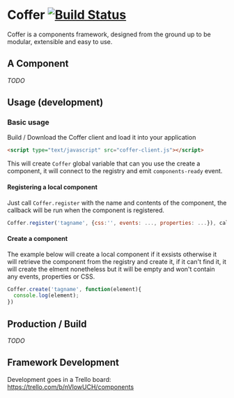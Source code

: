 # Coffer [![Build Status](https://travis-ci.org/gdotdesign/coffer.png?branch=master)](https://travis-ci.org/gdotdesign/coffer)

Coffer is a components framework, designed from the ground up to be modular, extensible and easy to use.

## A Component

*TODO*

## Usage (development)

### Basic usage
Build / Download the Coffer client and load it into your application

```html
<script type="text/javascript" src="coffer-client.js"></script>
```

This will create `Coffer` global variable that can you use the create a component, it will connect to the registry and emit `components-ready` event.

#### Registering a local component
Just call `Coffer.register` with the name and contents of the component, the callback will be run when the component is registered.
```JavaScript
Coffer.register('tagname', {css:'', events: ..., properties: ...}), callback)
````

#### Create a component
The example below will create a local component if it exsists otherwise it will retrieve the component from the registry and create it, if it can't find it, it will create the elment nonetheless but it will be empty and won't contain any events, properties or CSS.
```JavaScript
Coffer.create('tagname', function(element){
  console.log(element);
})
```

## Production / Build

*TODO*
    
## Framework Development
Development goes in a Trello board: https://trello.com/b/nVlowUCH/components
